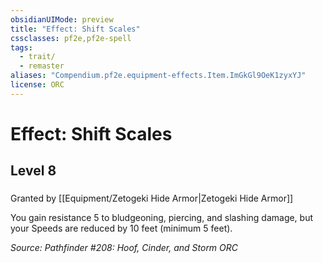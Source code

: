 ```yaml
---
obsidianUIMode: preview
title: "Effect: Shift Scales"
cssclasses: pf2e,pf2e-spell
tags:
  - trait/
  - remaster
aliases: "Compendium.pf2e.equipment-effects.Item.ImGkGl9OeK1zyxYJ"
license: ORC
---
```

# Effect: Shift Scales
## Level 8
### 






Granted by [[Equipment/Zetogeki Hide Armor|Zetogeki Hide Armor]]

You gain resistance 5 to bludgeoning, piercing, and slashing damage, but your Speeds are reduced by 10 feet (minimum 5 feet).

*Source: Pathfinder #208: Hoof, Cinder, and Storm*
*ORC*